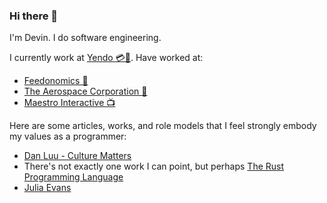 ### Hi there 👋

I'm Devin. I do software engineering. 

I currently work at [Yendo 💳🚙](https://www.yendo.com/). Have worked at:

* [Feedonomics 🛒](https://feedonomics.com/)
* [The Aerospace Corporation 🚀](https://aerospace.org/)
* [Maestro Interactive 📺](https://www.maestro.io/)

Here are some articles, works, and role models that I feel strongly embody my values as a programmer:

* [Dan Luu - Culture Matters](https://danluu.com/culture/)
* There's not exactly one work I can point, but perhaps [The Rust Programming Language](https://doc.rust-lang.org/book/ch00-00-introduction.html)
* [Julia Evans](https://jvns.ca/)
